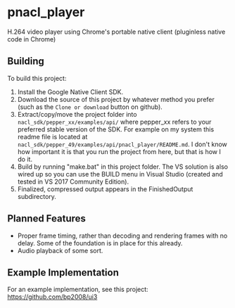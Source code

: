 # pnacl_player
H.264 video player using Chrome's portable native client (pluginless native code in Chrome)

## Building

To build this project:

1) Install the Google Native Client SDK.
2) Download the source of this project by whatever method you prefer (such as the `Clone or download` button on github).
3) Extract/copy/move the project folder into `nacl_sdk/pepper_xx/examples/api/` where pepper_xx refers to your preferred stable version of the SDK.  For example on my system this readme file is located at `nacl_sdk/pepper_49/examples/api/pnacl_player/README.md`.  I don't know how important it is that you run the project from here, but that is how I do it.
3) Build by running "make.bat" in this project folder.  The VS solution is also wired up so you can use the BUILD menu in Visual Studio (created and tested in VS 2017 Community Edition).
4) Finalized, compressed output appears in the FinishedOutput subdirectory.

## Planned Features

* Proper frame timing, rather than decoding and rendering frames with no delay.  Some of the foundation is in place for this already.
* Audio playback of some sort.

## Example Implementation

For an example implementation, see this project: https://github.com/bp2008/ui3
